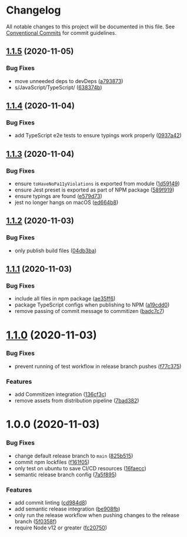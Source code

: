 # Changelog

All notable changes to this project will be documented in this file. See
[Conventional Commits](https://conventionalcommits.org) for commit guidelines.

## [1.1.5](https://github.com/wesrice/jest-pa11y/compare/v1.1.4...v1.1.5) (2020-11-05)


### Bug Fixes

* move unneeded deps to devDeps ([a793873](https://github.com/wesrice/jest-pa11y/commit/a79387313a8eb001e5a09d5352acbb6478d1d7fe))
* s/JavaScript/TypeScript/ ([638374b](https://github.com/wesrice/jest-pa11y/commit/638374b3f8b54ac28f7f599f61c70d2569b55e14))

## [1.1.4](https://github.com/wesrice/jest-pa11y/compare/v1.1.3...v1.1.4) (2020-11-04)


### Bug Fixes

* add TypeScript e2e tests to ensure typings work properly ([0937a42](https://github.com/wesrice/jest-pa11y/commit/0937a4228e1ccc1c3cd51d0217ee954369867b94))

## [1.1.3](https://github.com/wesrice/jest-pa11y/compare/v1.1.2...v1.1.3) (2020-11-04)


### Bug Fixes

* ensure `toHaveNoPa11yViolations` is exported from module ([1d59149](https://github.com/wesrice/jest-pa11y/commit/1d59149ee775715f4a5b1ba978063512fba081ec))
* ensure Jest preset is exported as part of NPM package ([589f919](https://github.com/wesrice/jest-pa11y/commit/589f919d1bf35604398c617e9006616a09267af6))
* ensure typings are found ([e579d73](https://github.com/wesrice/jest-pa11y/commit/e579d7304957b86cbe08b49abd40fd9b29feaf1d))
* jest no longer hangs on macOS ([ed664b8](https://github.com/wesrice/jest-pa11y/commit/ed664b8cc9c89a8f1f4ea6028db373b75c5b4b0c))

## [1.1.2](https://github.com/wesrice/jest-pa11y/compare/v1.1.1...v1.1.2) (2020-11-03)


### Bug Fixes

* only publish build files ([04db3ba](https://github.com/wesrice/jest-pa11y/commit/04db3baf90ed2c7fa4bd818bdd80136e43d721f1))

## [1.1.1](https://github.com/wesrice/jest-pa11y/compare/v1.1.0...v1.1.1) (2020-11-03)


### Bug Fixes

* include all files in npm package ([ae35ff6](https://github.com/wesrice/jest-pa11y/commit/ae35ff69590232dc7e5fdc4798b58321e2aae7e2))
* package TypeScript configs when publishing to NPM ([a19cdd0](https://github.com/wesrice/jest-pa11y/commit/a19cdd0a762c4c25cac5b192bc214a2a8d14dc10))
* remove passing of commit message to commitizen ([badc7c7](https://github.com/wesrice/jest-pa11y/commit/badc7c7ee8f270c540ea45a786c551d2f6a272b8))

# [1.1.0](https://github.com/wesrice/jest-pa11y/compare/v1.0.0...v1.1.0) (2020-11-03)


### Bug Fixes

* prevent running of test workflow in release branch pushes ([f77c375](https://github.com/wesrice/jest-pa11y/commit/f77c37521d378b6e1c8eeacc8b99f2c3c78736f9))


### Features

* add Commitizen integration ([136cf3c](https://github.com/wesrice/jest-pa11y/commit/136cf3c52ce22b5441990bb929601aca80a57caf))
* remove assets from distribution pipeline ([7bad382](https://github.com/wesrice/jest-pa11y/commit/7bad3825af87693af54494d629d2e1d78c01f8bd))

# 1.0.0 (2020-11-03)


### Bug Fixes

* change default release branch to `main` ([825b515](https://github.com/wesrice/jest-pa11y/commit/825b5151280db78c93ce946da2a8f19524a090af))
* commit npm lockfiles ([f161f05](https://github.com/wesrice/jest-pa11y/commit/f161f05f6e7936f1791aa654c5dd1f2c2045eeaa))
* only test on ubuntu to save CI/CD resources ([16faecc](https://github.com/wesrice/jest-pa11y/commit/16faeccff0afe9289cdc3319111b379422a0fb83))
* semantic release branch config ([7a5f895](https://github.com/wesrice/jest-pa11y/commit/7a5f8950226396402a5304af57291ceef136b333))


### Features

* add commit linting ([cd984d8](https://github.com/wesrice/jest-pa11y/commit/cd984d857b47919bbe1c82acb60419151ad8f54e))
* add semantic release integration ([be908fb](https://github.com/wesrice/jest-pa11y/commit/be908fbf66c9ed74985c2694a8faf2b65c80ad07))
* only run the release workflow when pushing changes to the release branch ([5f0358f](https://github.com/wesrice/jest-pa11y/commit/5f0358f4286e0d514c904dff0ed38465519bafac))
* require Node v12 or greater ([fc20750](https://github.com/wesrice/jest-pa11y/commit/fc2075093f3e81c7de024dab0a913296e6a4fd71))
